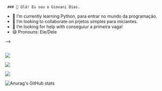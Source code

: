 
     ### 👋 Olá! Eu sou o Giovani Dias.

- 🌱 I’m currently learning Python, para entrar no mundo da programação.
- 👯 I’m looking to collaborate on  prjetos simples para iniciantes.
- 🤔 I’m looking for help with conseguiur a primeira vaga!
- 😄 Pronouns: Ele/Dele

-->




##
<div>

<a href="mailto:giovani.eb3@gmail.com" ><img src="https://img.shields.io/badge/Gmail-D14836?style=for-the-badge&logo=gmail&logoColor=white" target="_blank"></a>

<a href="https://www.instagram.com/giovanii.dias" target="_blank"><img src= 
"https://img.shields.io/badge/Instagram-E4405F?style=for-the-badge&logo=instagram&logoColor=white" target="_blank"></a>

<a href= "https://www.linkedin.com/in/giovani-dias-de-abreu-b5b272192" target="_blank"><img src= "https://img.shields.io/badge/LinkedIn-0077B5?style=for-the-badge&logo=linkedin&logoColor=white" target="_blank"></a>
</div>


![Anurag's GitHub stats](https://github-readme-stats.vercel.app/api?username=GiovaniiDias&show_icons=true&theme=gruvbox)

